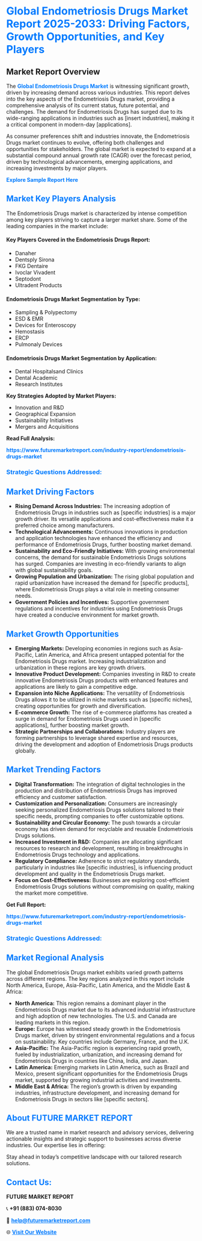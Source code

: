 <h1 style="color: #007BFF;">Global Endometriosis Drugs Market Report 2025-2033: Driving Factors, Growth Opportunities, and Key Players</h1>

<section id="overview">
<h2>Market Report Overview</h2>
<p>The <a href="https://www.futuremarketreport.com/industry-report/endometriosis-drugs-market" style="color: #007BFF; text-decoration: none;"><strong>Global Endometriosis Drugs Market</strong></a> is witnessing significant growth, driven by increasing demand across various industries. This report delves into the key aspects of the Endometriosis Drugs market, providing a comprehensive analysis of its current status, future potential, and challenges. The demand for Endometriosis Drugs has surged due to its wide-ranging applications in industries such as [insert industries], making it a critical component in modern-day [applications].</p>
<p>As consumer preferences shift and industries innovate, the Endometriosis Drugs market continues to evolve, offering both challenges and opportunities for stakeholders. The global market is expected to expand at a substantial compound annual growth rate (CAGR) over the forecast period, driven by technological advancements, emerging applications, and increasing investments by major players.</p>
</section>

<section id="overview">
<p><a href="https://www.futuremarketreport.com/request-sample/reportId=34736" style="color: #007BFF; text-decoration: none;"><strong>Explore Sample Report Here</strong></a></p>
</section>

<section id="key-players">
<h2 style="color: #007BFF;">Market Key Players Analysis</h2>
<p>The Endometriosis Drugs market is characterized by intense competition among key players striving to capture a larger market share. Some of the leading companies in the market include:</p>
<h4>Key Players Covered in the Endometriosis Drugs Report:</h4>
<ul><li>Danaher</li><li>Dentsply Sirona</li><li>FKG Dentaire</li><li>Ivoclar Vivadent</li><li>Septodont</li><li>Ultradent Products</li></ul>
<h4>Endometriosis Drugs Market Segmentation by Type:</h4>
<ul><li>Sampling &amp; Polypectomy</li><li>ESD &amp; EMR</li><li>Devices for Enteroscopy</li><li>Hemostasis</li><li>ERCP</li><li>Pulmonaly Devices</li></ul>

<h4>Endometriosis Drugs Market Segmentation by Application:</h4>
<ul><li>Dental Hospitalsand Clinics</li><li>Dental Academic</li><li>Research Institutes</li></ul>
<p><strong>Key Strategies Adopted by Market Players:</strong></p>
<ul>
<li>Innovation and R&D</li>
<li>Geographical Expansion</li>
<li>Sustainability Initiatives</li>
<li>Mergers and Acquisitions</li>
</ul>
</section>

<section>
<p><strong>Read Full Analysis: </strong></p><a href="https://www.futuremarketreport.com/industry-report/endometriosis-drugs-market" style="color: #007BFF; text-decoration: none;"><strong>https://www.futuremarketreport.com/industry-report/endometriosis-drugs-market</strong></a>
<h3 style="color: #007BFF;">Strategic Questions Addressed:</h3>
</section>

<section id="driving-factors">
<h2 style="color: #007BFF;">Market Driving Factors</h2>
<ul>
<li><strong>Rising Demand Across Industries:</strong> The increasing adoption of Endometriosis Drugs in industries such as [specific industries] is a major growth driver. Its versatile applications and cost-effectiveness make it a preferred choice among manufacturers.</li>
<li><strong>Technological Advancements:</strong> Continuous innovations in production and application technologies have enhanced the efficiency and performance of Endometriosis Drugs, further boosting market demand.</li>
<li><strong>Sustainability and Eco-Friendly Initiatives:</strong> With growing environmental concerns, the demand for sustainable Endometriosis Drugs solutions has surged. Companies are investing in eco-friendly variants to align with global sustainability goals.</li>
<li><strong>Growing Population and Urbanization:</strong> The rising global population and rapid urbanization have increased the demand for [specific products], where Endometriosis Drugs plays a vital role in meeting consumer needs.</li>
<li><strong>Government Policies and Incentives:</strong> Supportive government regulations and incentives for industries using Endometriosis Drugs have created a conducive environment for market growth.</li>
</ul>
</section>

<section id="growth-opportunities">
<h2 style="color: #007BFF;">Market Growth Opportunities</h2>
<ul>
<li><strong>Emerging Markets:</strong> Developing economies in regions such as Asia-Pacific, Latin America, and Africa present untapped potential for the Endometriosis Drugs market. Increasing industrialization and urbanization in these regions are key growth drivers.</li>
<li><strong>Innovative Product Development:</strong> Companies investing in R&D to create innovative Endometriosis Drugs products with enhanced features and applications are likely to gain a competitive edge.</li>
<li><strong>Expansion into Niche Applications:</strong> The versatility of Endometriosis Drugs allows it to be utilized in niche markets such as [specific niches], creating opportunities for growth and diversification.</li>
<li><strong>E-commerce Growth:</strong> The rise of e-commerce platforms has created a surge in demand for Endometriosis Drugs used in [specific applications], further boosting market growth.</li>
<li><strong>Strategic Partnerships and Collaborations:</strong> Industry players are forming partnerships to leverage shared expertise and resources, driving the development and adoption of Endometriosis Drugs products globally.</li>
</ul>
</section>

<section id="trending-factors">
<h2 style="color: #007BFF;">Market Trending Factors</h2>
<ul>
<li><strong>Digital Transformation:</strong> The integration of digital technologies in the production and distribution of Endometriosis Drugs has improved efficiency and customer satisfaction.</li>
<li><strong>Customization and Personalization:</strong> Consumers are increasingly seeking personalized Endometriosis Drugs solutions tailored to their specific needs, prompting companies to offer customizable options.</li>
<li><strong>Sustainability and Circular Economy:</strong> The push towards a circular economy has driven demand for recyclable and reusable Endometriosis Drugs solutions.</li>
<li><strong>Increased Investment in R&D:</strong> Companies are allocating significant resources to research and development, resulting in breakthroughs in Endometriosis Drugs technology and applications.</li>
<li><strong>Regulatory Compliance:</strong> Adherence to strict regulatory standards, particularly in industries like [specific industries], is influencing product development and quality in the Endometriosis Drugs market.</li>
<li><strong>Focus on Cost-Effectiveness:</strong> Businesses are exploring cost-efficient Endometriosis Drugs solutions without compromising on quality, making the market more competitive.</li>
</ul>
</section>

<section>
<p><strong>Get Full Report: </strong></p><a href="https://www.futuremarketreport.com/industry-report/endometriosis-drugs-market" style="color: #007BFF; text-decoration: none;"><strong>https://www.futuremarketreport.com/industry-report/endometriosis-drugs-market</strong></a>
<h3 style="color: #007BFF;">Strategic Questions Addressed:</h3>
</section>


<section id="regional-analysis">
<h2 style="color: #007BFF;">Market Regional Analysis</h2>
<p>The global Endometriosis Drugs market exhibits varied growth patterns across different regions. The key regions analyzed in this report include North America, Europe, Asia-Pacific, Latin America, and the Middle East & Africa:</p>
<ul>
<li><strong>North America:</strong> This region remains a dominant player in the Endometriosis Drugs market due to its advanced industrial infrastructure and high adoption of new technologies. The U.S. and Canada are leading markets in this region.</li>
<li><strong>Europe:</strong> Europe has witnessed steady growth in the Endometriosis Drugs market, driven by stringent environmental regulations and a focus on sustainability. Key countries include Germany, France, and the U.K.</li>
<li><strong>Asia-Pacific:</strong> The Asia-Pacific region is experiencing rapid growth, fueled by industrialization, urbanization, and increasing demand for Endometriosis Drugs in countries like China, India, and Japan.</li>
<li><strong>Latin America:</strong> Emerging markets in Latin America, such as Brazil and Mexico, present significant opportunities for the Endometriosis Drugs market, supported by growing industrial activities and investments.</li>
<li><strong>Middle East & Africa:</strong> The region’s growth is driven by expanding industries, infrastructure development, and increasing demand for Endometriosis Drugs in sectors like [specific sectors].</li>
</ul>
</section>

<footer>
<h2 style="color: #007BFF;">About FUTURE MARKET REPORT</h2>
<p>We are a trusted name in market research and advisory services, delivering actionable insights and strategic support to businesses across diverse industries. Our expertise lies in offering:</p>

<p>Stay ahead in today’s competitive landscape with our tailored research solutions.</p>

<h2 style="color: #007BFF;">Contact Us:</h2>
<p><strong>FUTURE MARKET REPORT</strong></p>
<p>📞 <strong>+91 (883) 074-8030</strong></p>
<p>📧 <strong><a href="mailto:help@futuremarketreport.com" style="color: #007BFF;">help@futuremarketreport.com</a></strong></p>
<p>🌐 <strong><a href="https://www.futuremarketreport.com/" style="color: #007BFF;">Visit Our Website</a></strong></p>
</footer>